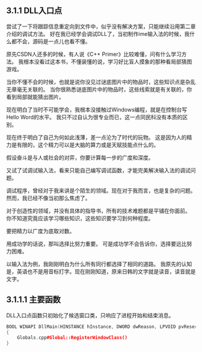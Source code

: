 ## 3.1.1 DLL入口点

尝试了一下将跟踪信息重定向到文件中，似乎没有解决方案，只能继续沿用第二章介绍的调试方法。
好在我已经学会调试DLL了，当初制作ime输入法的时候，我什么都不会，源码是一点儿也看不懂。

原先CSDN人还多的时候，有人说《C++ Primer》比较难懂，问有什么学习方法。
我根本没看过这本书，不懂装懂的说，学习好比盲人摸象的那种看局部猜图游戏。

当你不懂不会的时候，也就是说你没见过谜底图片中的物品时，这些知识点是杂乱无章毫无关联的。
当你很熟悉谜底图片中的物品时，这些线索就是有关联的，你看到局部就能猜出图片。

现在明白了当时不可能学会，我根本没接触过Windows编程，就是在控制台写Hello Word的水平。
我只不过自认为很专业而已，这一点同民科没有本质的区别。

现在终于明白了自己为何如此浅薄，差一点沦为了时代的玩物。
这是因为人的精力是有限的，这个精力可以是大脑的算力或是天赋技能点什么的。

假设奋斗是与人或社会的对弈，你要计算每一步的广度和深度。

又试了试调试输入法，看来只能自己编写调试函数，才能完美解决输入法的调试问题。

调试程序，曾经对于我来讲是个陌生的领域。现在对于我而言，也是复杂的问题。
然而，我已经不像当初那么焦虑了。

对于创造性的领域，并没有具体的指导书，所有的技术难题都是平铺在你面前。
你不知道究竟应该学习哪些知识，这些知识要学习到何种程度。

要把精力以广度为底取对数。

用成功学的话说，那叫选择比努力重要。
可是成功学不会告诉你，选择要远比努力困难。

以输入法为例，我刚刚明白为什么所有同行都选择了相同的道路。
我原先的认知是，英语也不是用音标打字。现在刚刚知道，原来日韩的文字就是读音，读音就是文字。

## 3.1.1.1 主要函数

DLL入口点函数只初始化了候选窗口类，只响应了进程开始和结束消息。

```C++
BOOL WINAPI DllMain(HINSTANCE hInstance, DWORD dwReason, LPVOID pvReserved)
{
    Globals.cpp#Global::RegisterWindowClass()
}
```